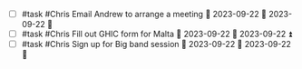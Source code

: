 - [ ] #task #Chris Email Andrew to arrange a meeting 📅 2023-09-22 🛫 2023-09-22 🔺 
- [ ] #task #Chris Fill out GHIC form for Malta 📅 2023-09-22 🛫 2023-09-22 ⏫ 
- [ ] #task #Chris Sign up for Big band session 📅 2023-09-22 🛫 2023-09-22 🔼 